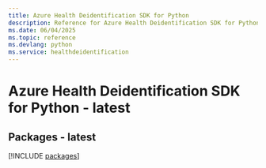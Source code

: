 ```yaml
---
title: Azure Health Deidentification SDK for Python
description: Reference for Azure Health Deidentification SDK for Python
ms.date: 06/04/2025
ms.topic: reference
ms.devlang: python
ms.service: healthdeidentification
---
```

# Azure Health Deidentification SDK for Python - latest
## Packages - latest
[!INCLUDE [packages](health-deidentification-index.md)]